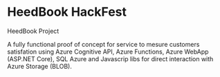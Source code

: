 # HeedBook HackFest
HeedBook Project

A fully functional proof of concept for service to mesure customers satisfation 
using Azure Cognitive API, Azure Functions, Azure WebApp (ASP.NET Core), SQL Azure and Javascrip libs 
for direct interaction with Azure Storage (BLOB).